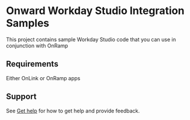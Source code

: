 # Onward Workday Studio Integration Samples

This project contains sample Workday Studio code that you can use in conjunction with OnRamp


## Requirements

Either OnLink or OnRamp apps


## Support

See [Get help](https://onwardb.atlassian.net/servicedesk/customer/portal/3) for how to get help and provide feedback.
